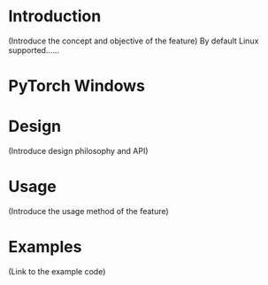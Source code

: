 # Introduction
(Introduce the concept and objective of the feature)
By default Linux supported......  

PyTorch Windows
==================================================
# Design
(Introduce design philosophy and API)

# Usage
(Introduce the usage method of the feature)

# Examples
(Link to the example code)
